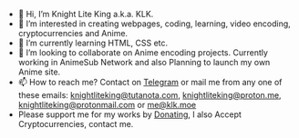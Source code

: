- 👋 Hi, I’m Knight Lite King a.k.a. KLK.
- 👀 I’m interested in creating webpages, coding, learning, video encoding, cryptocurrencies and Anime.
- 🌱 I’m currently learning HTML, CSS etc.
- 💞️ I’m looking to collaborate on Anime encoding projects. Currently working in AnimeSub Network and also Planning to launch my own Anime site.
- 📫 How to reach me? Contact on <a href="https://t.me/KnightLiteKing" target="_blank">Telegram</a> or mail me from any one of these emails: knightliteking@tutanota.com, knightliteking@proton.me, knightliteking@protonmail.com or me@klk.moe
- Please support me for my works by <a href="https://buymeacoffee.com/KnightLiteKing" target="_blank">Donating</a>, I also Accept Cryptocurrencies, contact me.
